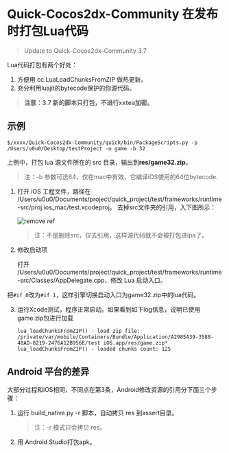 # Quick-Cocos2dx-Community 在发布时打包Lua代码

> Update to Quick-Cocos2dx-Community 3.7

Lua代码打包有两个好处：

1. 方便用 cc.LuaLoadChunksFromZIP 做热更新。
2. 充分利用luajit的bytecode保护的你源代码。

> **注意：3.7 新的脚本只打包，不进行xxtea加密。**

## 示例

```
$/xxxx/Quick-Cocos2dx-Community/quick/bin/PackageScripts.py -p /Users/u0u0/Desktop/testProject -o game -b 32
```

上例中，打包 lua 源文件所在的 src 目录，输出到<strong>res/game32.zip</strong>。

> 注：-b 参数可选64，仅在mac中有效，它编译iOS使用的64位bytecode.

1. 打开 iOS 工程文件，路径在 /Users/u0u0/Documents/project/quick_project/test/frameworks/runtime-src/proj.ios_mac/test.xcodeproj。
去掉src文件夹的引用，入下图所示：

	![remove ref](./removeref.png)

    > 注：不是删除src，仅去引用，这样源代码就不会被打包进ipa了。

2. 修改启动项

    打开 /Users/u0u0/Documents/project/quick_project/test/frameworks/runtime-src/Classes/AppDelegate.cpp，修改 Lua 启动入口。

把`#if 0`改为`#if 1`，这样引擎切换启动入口为game32.zip中的lua代码。

3. 运行Xcode测试，程序正常启动。如果看到如下log信息，说明已使用game.zip包进行加载

    ```
    lua_loadChunksFromZIP() - load zip file: /private/var/mobile/Containers/Bundle/Application/A2985A39-3588-48AD-8219-2476A12B956E/test iOS.app/res/game.zip*
    lua_loadChunksFromZIP() - loaded chunks count: 125
    ```

## Android 平台的差异

大部分过程和iOS相同，不同点在第3条，Android修改资源的引用分下面三个步骤：

1. 运行 build_native.py -r 脚本，自动拷贝 res 到assert目录。
	
	> 注：-r 模式只会拷贝 res。

2. 用 Android Studio打包apk。